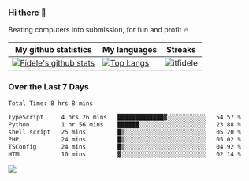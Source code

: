 ### Hi there 👋
<p>Beating computers into submission, for fun and profit 🔥</p>

|My github statistics|My languages|Streaks|
|-|-|-|
|[![Fidele's github stats](https://github-readme-stats.vercel.app/api?username=itfidele&count_private=true&show_icons=true&theme=dark&hide_title=true)](https://github.com/itfidele)|[![Top Langs](https://github-readme-stats.vercel.app/api/top-langs/?username=itfidele&show_icons=true&langs_count=8&theme=dark&layout=compact&hide_title=true)](https://github.com/itfidele)|![itfidele](https://github-readme-streak-stats.herokuapp.com/?user=itfidele&theme=dark)

### Over the Last 7 Days
<!--START_SECTION:waka-->

```txt
Total Time: 8 hrs 8 mins

TypeScript     4 hrs 26 mins   █████████████▓░░░░░░░░░░░   54.57 %
Python         1 hr 56 mins    ██████░░░░░░░░░░░░░░░░░░░   23.88 %
shell script   25 mins         █▒░░░░░░░░░░░░░░░░░░░░░░░   05.20 %
PHP            24 mins         █▒░░░░░░░░░░░░░░░░░░░░░░░   05.02 %
TSConfig       24 mins         █▒░░░░░░░░░░░░░░░░░░░░░░░   04.92 %
HTML           10 mins         ▓░░░░░░░░░░░░░░░░░░░░░░░░   02.14 %
```

<!--END_SECTION:waka-->



![](https://komarev.com/ghpvc/?username=itfidele)
